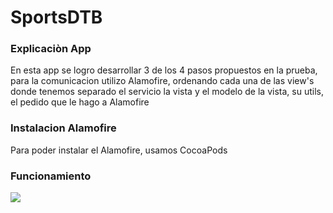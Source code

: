 # SportsDTB

### Explicaciòn App ###
 
En esta app se logro desarrollar 3 de los 4 pasos propuestos en la prueba, para la comunicacion utilizo Alamofire, 
ordenando cada una de las view's donde tenemos separado el servicio la vista y el modelo de la vista, su utils, el pedido
que le hago a Alamofire

### Instalacion Alamofire ###

Para poder instalar el Alamofire, usamos CocoaPods

### Funcionamiento ###

![](https://github.com/Santi-Dev/SportsDTB/blob/main/SportsDTB.gif)
